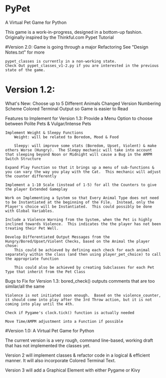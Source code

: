 # PyPet

A Virtual Pet Game for Python

This game is a work-in-progress, designed in a bottom-up fashion.  Originally inspired by the Thinkful.com Pypet Tutorial

#Version 2.0:
    Game is going through a major Refactoring
    See "Design Notes.txt" for more
    
    pypet_classes is currently in a non-working state.
    Check Out pypet_classes_v1-2.py if you are interested in the previous state of the game.

# Version 1.2:

What's New:
    Choose up to 5 Different Animals
    Changed Version Numbering Scheme
    Colored Terminal Output so Game is easier to Read

Features to Implement for Version 1.3:
    Provide a Menu Option to choose between Polite Pets & Vulgar/Intense Pets
    
    Implement Weight & Sleepy Functions
        Weight: will be related to Boredom, Mood & Food

        Sleepy: will improve some stats (Boredom, Upset, Violent) & make others Worse (Hungry).  The Sleepy mechanic will take into account that sleeping beyond Noon or Midnight will cause a Bug in the AMPM Switch Structure
    
    Expand Play Function so that it brings up a menu of sub-functions & you can vary the way you play with the Cat.  This mechanic will adjust the counter differently

    Implement a 1-10 Scale (instead of 1-5) for all the Counters to give the player Extended Gameplay
    
    Work on Implementing a System so that Every Animal Type does not need to be Instantiated at the beginning of the File.  Instead, only the Player's choice will be Instantiated.  This could possibly be done with Global Variables.

    Include a Violence Warning from the System, when the Pet is highly inclined towards Violence.  This indicates the the player has not been treating their Pet Well.

    Develop Differentiated Output Messages from the Hungry/Bored/Upset/Violent Checks, based on the Animal the player chose:
        This could be achieved by defining each check for each animal separately within the class (and then using player_pet_choice) to call the appropriate function

        This could also be achieved by creating Subclasses for each Pet Type that inherit from the Pet Class


Bugs to Fix for Version 1.3:
    bored_check() outputs comments that are too similar/all the same

    Violence is not initiated soon enough.  Based on the violence_counter, it should come into play after the 3rd Throw action, but it is not coming into play until the 4th.

    Check if Pygame's clock.tick() function is actually needed

    Move Time/AMPM adjustment into a Function if possible

#Version 1.0:
A Virtual Pet Game for Python

The current version is a very rough, command line-based, working draft that has not implemented the classes yet.

Version 2 will implement classes & refactor code in a logical & efficient manner.  It will also incorporate Colored Terminal Text.

Version 3 will add a Graphical Element with either Pygame or Kivy
